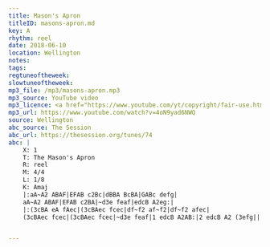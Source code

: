 ```yaml
---
title: Mason's Apron
titleID: masons-apron.md
key: A
rhythm: reel
date: 2018-06-10
location: Wellington
notes:
tags:
regtuneoftheweek:
slowtuneoftheweek:
mp3_file: /mp3/masons-apron.mp3
mp3_source: YouTube video
mp3_licence: <a href="https://www.youtube.com/yt/copyright/fair-use.html">YouTube Fair Use</a>
mp3_url: https://www.youtube.com/watch?v=4oN9yad6NWQ
source: Wellington
abc_source: The Session
abc_url: https://thesession.org/tunes/74
abc: |
    X: 1
    T: The Mason's Apron
    R: reel
    M: 4/4
    L: 1/8
    K: Amaj
    |:aA~A2 ABAF|EFAB c2Bc|dBBA BcBA|GABc defg|
    aA~A2 ABAF|EFAB c2BA|~d3e feaf|edcB A2eg:|
    |:(3cBA eA fAec|(3cBAec fcec|df~f2 af~f2|df~f2 afec|
    (3cBAec fcec|(3cBAec fcec|~d3e feaf|1 edcB A2AB:|2 edcB A2 (3efg||


---
```

